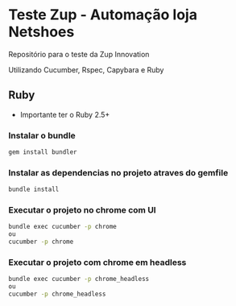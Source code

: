 # Teste Zup - Automação loja Netshoes

Repositório para o teste da Zup Innovation

Utilizando Cucumber, Rspec, Capybara e Ruby

## Ruby

* Importante ter o Ruby 2.5+

### Instalar o bundle

```sh
gem install bundler
```

### Instalar as dependencias no projeto atraves do gemfile

```sh
bundle install
```

### Executar o projeto no chrome com UI

```sh
bundle exec cucumber -p chrome
ou
cucumber -p chrome
```

### Executar o projeto com chrome em headless

```sh
bundle exec cucumber -p chrome_headless
ou
cucumber -p chrome_headless
```
